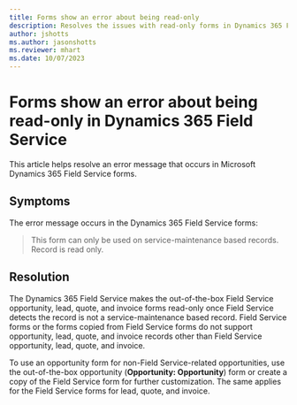 ```yaml
---
title: Forms show an error about being read-only
description: Resolves the issues with read-only forms in Dynamics 365 Field Service.
author: jshotts
ms.author: jasonshotts
ms.reviewer: mhart
ms.date: 10/07/2023
---
```

# Forms show an error about being read-only in Dynamics 365 Field Service

This article helps resolve an error message that occurs in Microsoft Dynamics 365 Field Service forms.

## Symptoms

The error message occurs in the Dynamics 365 Field Service forms:

> This form can only be used on service-maintenance based records. Record is read only.

## Resolution

The Dynamics 365 Field Service makes the out-of-the-box Field Service opportunity, lead, quote, and invoice forms read-only once Field Service detects the record is not a service-maintenance based record. Field Service forms or the forms copied from Field Service forms do not support opportunity, lead, quote, and invoice records other than Field Service opportunity, lead, quote, and invoice.

To use an opportunity form for non-Field Service-related opportunities, use the out-of-the-box opportunity (**Opportunity: Opportunity**) form or create a copy of the Field Service form for further customization. The same applies for the Field Service forms for lead, quote, and invoice.
